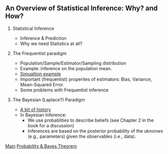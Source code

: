 ## An Overview of Statistical Inference: Why? and How?


   1. Statistical Inference
        - Inference & Prediction
        - Why we need Statistics at all?
   
   2. The Frequentist paradigm
      - Population/Sample/Estimator/Sampling distribution
      - Example: inference on the population mean.
      - [Simualtion example](samplingDistribution.md)
      - Important (frequentist) properites of estimators: Bias, Variance, Mean-Squared Error.
      - Some problems with Frequentist inference
        
   3. The Bayesian (Laplace?) Paradigm
      - [A bit of history](https://projecteuclid.org/download/pdf_1/euclid.ba/1340371071)
      - In Bayesian Inference:
           - We use probablities to describe beliefs (see Chapter 2 in the book for a discussion)
           - Inferences are based on the posterior probability of the uknonws (e.g., parameters) given the observables (i.e., data).
      
      
      
[Main](https://github.com/gdlc/STT465/blob/master/README.md)  <space><space> [Probability & Bayes Theorem](https://github.com/gdlc/STT465/blob/master/PROBABILITY.md)
